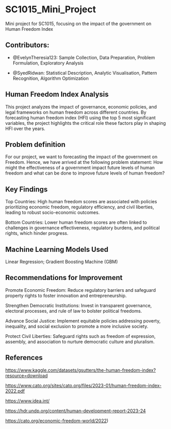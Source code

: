 # SC1015_Mini_Project
Mini project for SC1015, focusing on the impact of the government on Human Freedom Index
## Contributors:
- @EvelynTheresia123: Sample Collection, Data Preparation, Problem Formulation, Exploratory Analysis
  
- @SyedRidwan: Statistical Description, Analytic Visualisation, Pattern Recognition, Algorithm Optimization

## Human Freedom Index Analysis
This project analyzes the impact of governance, economic policies, and legal frameworks on human freedom across different countries. By forecasting human freedom index (HFI) using the top 5 most significant variables, the project highlights the critical role these factors play in shaping HFI over the years.

## Problem definition
For our project, we want to forecasting the impact of the government on Freedom. Hence, we have arrived at the following problem statement:
How might the effectiveness of a government impact future levels of human freedom and what can be done to improve future levels of human freedom?

## Key Findings
Top Countries: High human freedom scores are associated with policies prioritizing economic freedom, regulatory efficiency, and civil liberties, leading to robust socio-economic outcomes.

Bottom Countries: Lower human freedom scores are often linked to challenges in governance effectiveness, regulatory burdens, and political rights, which hinder progress.

## Machine Learning Models Used
Linear Regression; Gradient Boosting Machine (GBM)

## Recommendations for Improvement
Promote Economic Freedom: Reduce regulatory barriers and safeguard property rights to foster innovation and entrepreneurship.

Strengthen Democratic Institutions: Invest in transparent governance, electoral processes, and rule of law to bolster political freedoms.

Advance Social Justice: Implement equitable policies addressing poverty, inequality, and social exclusion to promote a more inclusive society.

Protect Civil Liberties: Safeguard rights such as freedom of expression, assembly, and association to nurture democratic culture and pluralism.

## References
https://www.kaggle.com/datasets/gsutters/the-human-freedom-index?resource=download

https://www.cato.org/sites/cato.org/files/2023-01/human-freedom-index-2022.pdf

https://www.idea.int/

https://hdr.undp.org/content/human-development-report-2023-24

https://cato.org/economic-freedom-world/2022)
